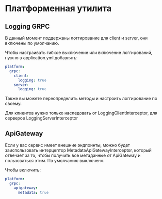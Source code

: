 # Платформенная утилита 
## Logging GRPC
В данный момент поддержаны логгирование для client и server, они включены по умолчанию. 

Чтобы настраивать гибкое выключение или включение логгирований, нужно в application.yml добавлять:
```yaml
platform:
  grpc:
    client:
      logging: true
    server:
      logging: true
```

Также вы можете переопределить методы и настроить логгирование по своему.

Для клиентов нужно только наследовать от LoggingClientInterceptor, для серверов LoggingServerInterceptor

## ApiGateway 
Если у вас сервис имеет внешние эндпоинты, можно будет заиспользовать интерцептор MetadataApiGatewayInterceptor, 
который отвечает за то, чтобы получить все метаданные от ApiGateway и пользоваться этим. По умолчанию выключено.

Чтобы включить: 
```yaml
platform:
  grpc:
    apigateway:
      metadata: true
```